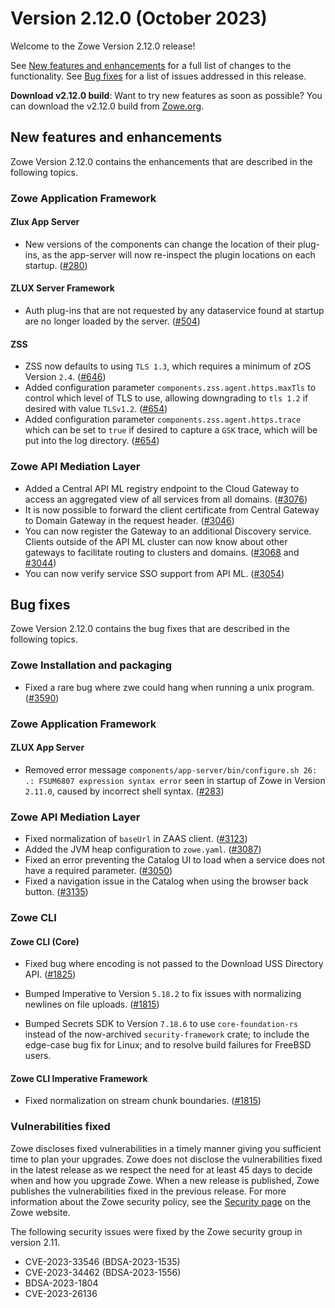 # Version 2.12.0 (October 2023)

Welcome to the Zowe Version 2.12.0 release!

See [New features and enhancements](#new-features-and-enhancements) for a full list of changes to the functionality. See [Bug fixes](#bug-fixes) for a list of issues addressed in this release.

**Download v2.12.0 build**: Want to try new features as soon as possible? You can download the v2.12.0 build from [Zowe.org](https://www.zowe.org/download.html).


## New features and enhancements

Zowe Version 2.12.0 contains the enhancements that are described in the following topics.

### Zowe Application Framework 

#### Zlux App Server

- New versions of the components can change the location of their plug-ins, as the app-server will now re-inspect the plugin locations on each startup. ([#280](https://github.com/zowe/zlux-app-server/pull/280))

#### ZLUX Server Framework

- Auth plug-ins that are not requested by any dataservice found at startup are no longer loaded by the server. ([#504](https://github.com/zowe/zlux-server-framework/pull/504))

#### ZSS

- ZSS now defaults to using `TLS 1.3`, which requires a minimum of zOS Version `2.4`. ([#646](https://github.com/zowe/zss/pull/646)) 
- Added configuration parameter `components.zss.agent.https.maxTls` to control which level of TLS to use, allowing downgrading to `tls 1.2` if desired with value `TLSv1.2`. ([#654]( https://github.com/zowe/zss/pull/654))
- Added configuration parameter `components.zss.agent.https.trace` which can be set to `true` if desired to capture a `GSK` trace, which will be put into the log directory. ([#654]( https://github.com/zowe/zss/pull/654))

### Zowe API Mediation Layer

* Added a Central API ML registry endpoint to the Cloud Gateway to access an aggregated view of all services from all domains. ([#3076](https://github.com/zowe/api-layer/issues/3076))
* It is now possible to forward the client certificate from Central Gateway to Domain Gateway in the request header. ([#3046](https://github.com/zowe/api-layer/issues/3046))
* You can now register the Gateway to an additional Discovery service. Clients outside of the API ML cluster can now know about other gateways to facilitate routing to clusters and domains. ([#3068](https://github.com/zowe/api-layer/issues/3068) and [#3044](https://github.com/zowe/api-layer/issues/3044))
* You can now verify service SSO support from API ML. ([#3054](https://github.com/zowe/api-layer/issues/3054)) 


## Bug fixes

Zowe Version 2.12.0 contains the bug fixes that are described in the following topics.


### Zowe Installation and packaging

- Fixed a rare bug where zwe could hang when running a unix program. ([#3590](https://github.com/zowe/zowe-install-packaging/pull/3590))

### Zowe Application Framework

#### ZLUX App Server 

- Removed error message `components/app-server/bin/configure.sh 26: .: FSUM6807 expression syntax error` seen in startup of Zowe in Version `2.11.0`, caused by incorrect shell syntax. ([#283](https://github.com/zowe/zlux-app-server/pull/283))

### Zowe API Mediation Layer

* Fixed normalization of `baseUrl` in ZAAS client. ([#3123](https://github.com/zowe/api-layer/issues/3123))
* Added the JVM heap configuration to `zowe.yaml`. ([#3087](https://github.com/zowe/api-layer/issues/3087))
* Fixed an error preventing the Catalog UI to load when a service does not have a required parameter. ([#3050](https://github.com/zowe/api-layer/issues/3050))
* Fixed a navigation issue in the Catalog when using the browser back button. ([#3135](https://github.com/zowe/api-layer/issues/2998))


### Zowe CLI

#### Zowe CLI (Core)

- Fixed bug where encoding is not passed to the Download USS Directory API. ([#1825](https://github.com/zowe/zowe-cli/issues/1825))

- Bumped Imperative to Version `5.18.2` to fix issues with normalizing newlines on file uploads. ([#1815](https://github.com/zowe/zowe-cli/issues/1815))

- Bumped Secrets SDK to Version `7.18.6` to use `core-foundation-rs` instead of the now-archived `security-framework` crate; to include the edge-case bug fix for Linux; and to resolve build failures for FreeBSD users.

#### Zowe CLI Imperative Framework

- Fixed normalization on stream chunk boundaries. ([#1815](https://github.com/zowe/zowe-cli/issues/1815))

### Vulnerabilities fixed

Zowe discloses fixed vulnerabilities in a timely manner giving you sufficient time to plan your upgrades. Zowe does not disclose the vulnerabilities fixed in the latest release as we respect the need for at least 45 days to decide when and how you upgrade Zowe. When a new release is published, Zowe publishes the vulnerabilities fixed in the previous release. For more information about the Zowe security policy, see the [Security page](https://www.zowe.org/security.html) on the Zowe website.

The following security issues were fixed by the Zowe security group in version 2.11.

- CVE-2023-33546 (BDSA-2023-1535)
- CVE-2023-34462 (BDSA-2023-1556)
- BDSA-2023-1804
- CVE-2023-26136
